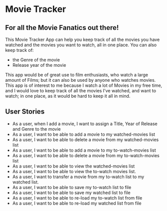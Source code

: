 # Movie Tracker

## For all the Movie Fanatics out there!


This Movie Tracker App can help you keep track of all the movies you have watched and the movies you want to watch, all
in one place. You can also keep track of:
- the Genre of the movie
- Release year of the movie
 
This app would be of great use to film enthusiasts, who watch a large amount of Films; but it can also be used by anyone
who watches movies. This app is of interest to me because I watch a lot of Movies in my free time, and I would love to 
keep track of all the movies I've watched, and want to watch; in one place, as it would be hard to keep it all in mind.


## User Stories

- As a user, when I add a movie, I want to assign a Title, Year of Release and Genre to the movie
- As a user, I want to be able to add a movie to my watched-movies list
- As a user, I want to be able to delete a movie from my watched-movies list
- As a user, I want to be able to add a movie to my to-watch-movies list
- As a user, I want to be able to delete a movie from my to-watch-movies list
- As a user, I want to be able to view the watched-movies list
- As a user, I want to be able to view the to-watch movies list.
- As a user, I want to transfer a movie from my to-watch list to my watched list.
- As a user, I want to be able to save my to-watch list to file
- As a user, I want to be able to save my watched list to file
- As a user, I want to be able to re-load my to-watch list from file
- As a user, I want to be able to re-load my watched list from file